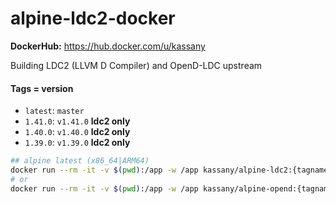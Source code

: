# alpine-ldc2-docker

**DockerHub:** https://hub.docker.com/u/kassany

Building LDC2 (LLVM D Compiler) and OpenD-LDC upstream

#### Tags = version

- `latest`: `master`
- `1.41.0`: `v1.41.0` **ldc2 only**
- `1.40.0`: `v1.40.0` **ldc2 only**
- `1.39.0`: `v1.39.0` **ldc2 only**

```bash
## alpine latest (x86_64|ARM64)
docker run --rm -it -v $(pwd):/app -w /app kassany/alpine-ldc2:{tagname} ash
# or
docker run --rm -it -v $(pwd):/app -w /app kassany/alpine-opend:{tagname} ash
```